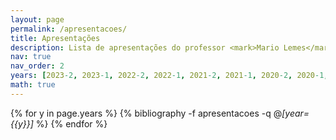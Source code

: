 ```yaml
---
layout: page
permalink: /apresentacoes/
title: Apresentações
description: Lista de apresentações do professor <mark>Mario Lemes</mark>.
nav: true
nav_order: 2
years: [2023-2, 2023-1, 2022-2, 2022-1, 2021-2, 2021-1, 2020-2, 2020-1,2019-2, 2019-1, 2018-2, 2018-1, 2017-2, 2017-1, 2016-2, 2016-1, 2015-2, 2015-1, 2014-2]
math: true
---
```


<div class="publications">


{% for y in page.years  %}
  {% bibliography -f apresentacoes -q @*[year={{y}}]* %}
{% endfor %}

<!-- {% for x in page.publisher  %}
  {%if x == 'UFG' %}
	<h4><mark>UFG</mark></h4>
  {% endif %}
{% endfor %} -->

</div>